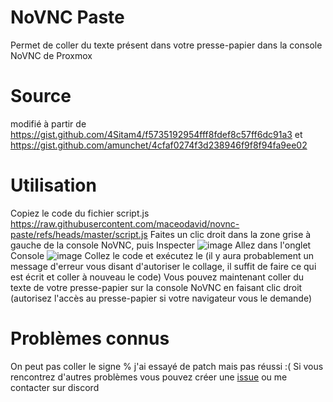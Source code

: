 # NoVNC Paste
Permet de coller du texte présent dans votre presse-papier dans la console NoVNC de Proxmox

# Source
modifié à partir de https://gist.github.com/4Sitam4/f5735192954fff8fdef8c57ff6dc91a3 et https://gist.github.com/amunchet/4cfaf0274f3d238946f9f8f94fa9ee02

# Utilisation
Copiez le code du fichier script.js
https://raw.githubusercontent.com/maceodavid/novnc-paste/refs/heads/master/script.js
Faites un clic droit dans la zone grise à gauche de la console NoVNC, puis Inspecter
![image](https://github.com/user-attachments/assets/0f1528ec-a16c-4ea6-8b56-b64f1d963473)
Allez dans l'onglet Console
![image](https://github.com/user-attachments/assets/adccb0c9-bf24-4269-8347-0f6ad00aa588)
Collez le code et exécutez le (il y aura probablement un message d'erreur vous disant d'autoriser le collage, il suffit de faire ce qui est écrit et coller à nouveau le code)
Vous pouvez maintenant coller du texte de votre presse-papier sur la console NoVNC en faisant clic droit
(autorisez l'accès au presse-papier si votre navigateur vous le demande)

# Problèmes connus
On peut pas coller le signe % j'ai essayé de patch mais pas réussi :(
Si vous rencontrez d'autres problèmes vous pouvez créer une [issue](https://github.com/maceodavid/novnc-paste/issues) ou me contacter sur discord

